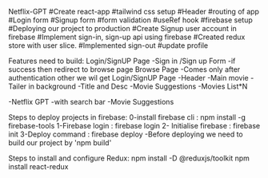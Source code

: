 Netflix-GPT
#Create react-app
#tailwind css setup
#Header
#routing of app
#Login form
#Signup form
#form validation
#useRef hook
#firebase setup
#Deploying our project to production
#Create Signup user account in firebase
#Implement sign-in, sign-up api using firebase
#Created redux store with user slice.
#Implemented sign-out
#update profile

Features need to build:
Login/SignUP Page
-Sign in /Sign up Form
-if success then redirect to browse page
Browse Page -Comes only after authentication other we wil get Login/SignUP Page
-Header
-Main movie
-Tailer in background
-Title and Desc
-Movie Suggestions
-Movies List\*N

-Netflix GPT
-with search bar
-Movie Suggestions

Steps to deploy projects in firebase:
0-install firebase cli : npm install -g firebase-tools
1-Firebase login : firebase login
2- Initialise firebase : firebase init
3-Deploy command : firebase deploy -Before deploying we need to build our project by 'npm build'

Steps to install and configure Redux:
npm install -D @reduxjs/toolkit
npm install react-redux
